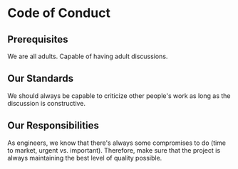 # Code of Conduct

## Prerequisites
We are all adults. Capable of having adult discussions.

## Our Standards
We should always be capable to criticize other people's work as long as the discussion is constructive.

## Our Responsibilities
As engineers, we know that there's always some compromises to do (time to market, urgent vs. important).
Therefore, make sure that the project is always maintaining the best level of quality possible.
